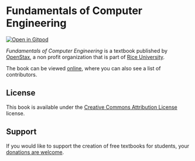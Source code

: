 # Fundamentals of Computer Engineering

[![Open in Gitpod](https://gitpod.io/button/open-in-gitpod.svg)](https://gitpod.io/from-referrer/)

_Fundamentals of Computer Engineering_ is a textbook published by [OpenStax](https://openstax.org/), a non profit organization that is part of [Rice University](https://www.rice.edu/).

The book can be viewed [online](https://github.com/cnx-user-books/cnxbook-fundamentals-of-computer-engineering/releases/latest), where you can also see a list of contributors.

## License
This book is available under the [Creative Commons Attribution License](./LICENSE) license.

## Support
If you would like to support the creation of free textbooks for students, your [donations are welcome](https://riceconnect.rice.edu/donation/support-openstax-banner).

